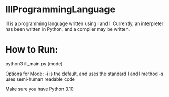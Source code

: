 # IllProgrammingLanguage

Ill is a programming language written using I and l.
Currently, an interpreter has been written in Python,
and a compiler may be written.


# How to Run:
python3 ill_main.py <filename> [mode]
  
Options for Mode: 
	-i is the default, and uses the standard I and l method
	-s uses semi-human readable code
  
Make sure you have Python 3.10
